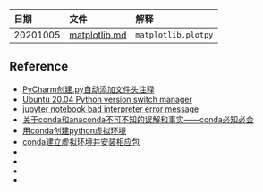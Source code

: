 | 日期 |文件 | 解释 |
| :------------- | :------------- |:------------- |
| 20201005 | [matplotlib.md](matplotlib.md) | `matplotlib.plotpy` |


## Reference
* [PyCharm创建.py自动添加文件头注释](https://blog.csdn.net/qq_36482772/article/details/67218214)
* [Ubuntu 20.04 Python version switch manager](https://linuxconfig.org/ubuntu-20-04-python-version-switch-manager)
* [jupyter notebook bad interpreter error message](https://stackoverflow.com/questions/49946157/jupyter-notebook-bad-interpreter-error-message)
* [关于conda和anaconda不可不知的误解和事实——conda必知必会](http://nooverfit.com/wp/%E5%85%B3%E4%BA%8Econda%E5%92%8Canaconda%E4%B8%8D%E5%8F%AF%E4%B8%8D%E7%9F%A5%E7%9A%84%E4%BA%8B%E5%AE%9E%E5%92%8C%E8%AF%AF%E8%A7%A3-conda%E5%BF%85%E7%9F%A5%E5%BF%85%E4%BC%9A/)
* [用conda创建python虚拟环境](https://blog.csdn.net/lyy14011305/article/details/59500819)
* [conda建立虚拟环境并安装相应包](https://blog.csdn.net/CV_YOU/article/details/83074448)
* []()
* []()
* []()
* []()
